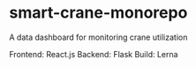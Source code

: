 # smart-crane-monorepo
A data dashboard for monitoring crane utilization

Frontend: React.js
Backend: Flask
Build: Lerna
